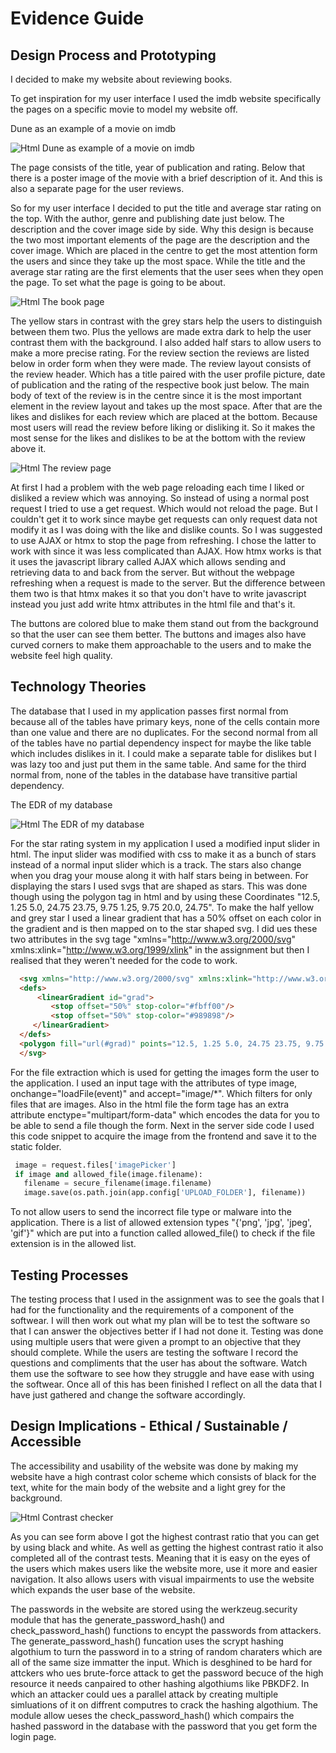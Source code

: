 # Evidence Guide

## Design Process and Prototyping
I decided to make my website about reviewing books.

To get inspiration for my user interface I used the imdb website specifically the pages on a specific movie to model my website off.

Dune as an example of a movie on imdb

![Html Dune as example of a movie on imdb](https://github.com/Random-Devil-with-internet/Year-12-3-Assignment/blob/main/Dune.png)

The page consists of the title, year of publication and rating. Below that there is a poster image of the movie with a brief description of it. And this is also a separate page for the user reviews.

So for my user interface I decided to put the title and average star rating on the top. With the author, genre and publishing date just below. The description and the cover image side by side. Why this design is because the two most important elements of the page are the description and the cover image. Which are placed in the centre to get the most attention form the users and since they take up the most space. While the title and the average star rating are the first elements that the user sees when they open the page. To set what the page is going to be about.

![Html The book page](https://github.com/Random-Devil-with-internet/Year-12-3-Assignment/blob/main/Book%20page.png)

The yellow stars in contrast with the grey stars help the users to distinguish between them two. Plus the yellows are made extra dark to help the user contrast them with the background. I also added half stars to allow users to make a more precise rating. For the review section the reviews are listed below in order form when they were made. The review layout consists of the review header. Which has a title paired with the user profile picture, date of publication and the rating of the respective book just below. The main body of text of the review is in the centre since it is the most important element in the review layout and takes up the most space. After that are the likes and dislikes for each review which are placed at the bottom. Because most users will read the review before liking or disliking it. So it makes the most sense for the likes and dislikes to be at the bottom with the review above it. 

![Html The review page](https://github.com/Random-Devil-with-internet/Year-12-3-Assignment/blob/main/Review%20page.png)

At first I had a problem with the web page reloading each time I liked or disliked a review which was annoying. So instead of using a normal post request I tried to use a get request. Which would not reload the page. But I couldn't get it to work since maybe get requests can only request data not modify it as I was doing with the like and dislike counts. So I was suggested to use AJAX or htmx to stop the page from refreshing. I chose the latter to work with since it was less complicated than AJAX. How htmx works is that it uses the javascript library called AJAX which allows sending and retrieving data to and back from the server. But without the webpage refreshing when a request is made to the server. But the difference between them two is that htmx makes it so that you don't have to write javascript instead you just add write htmx attributes in the html file and that's it.

The buttons are colored blue to make them stand out from the background so that the user can see them better. The buttons and images also have curved corners to make them approachable to the users and to make the website feel high quality.

## Technology Theories

The database that I used in my application passes first normal from because all of the tables have primary keys, none of the cells contain more than one value and there are no duplicates. For the second normal from all of the tables have no partial dependency inspect for maybe the like table which includes dislikes in it. I could make a separate table for dislikes but I was lazy too and just put them in the same table. And same for the third normal from, none of the tables in the database have transitive partial dependency.
 
The EDR of my database

![Html The EDR of my database](https://github.com/Random-Devil-with-internet/Year-12-3-Assignment/blob/main/EDR.png)

For the star rating system in my application I used a modified input slider in html. The input slider was modified with css to make it as a bunch of stars instead of a normal input slider which is a track. The stars also change when you drag your mouse along it with half stars being in between. For displaying the stars I used svgs that are shaped as stars. This was done though using the polygon tag in html and by using these Coordinates "12.5, 1.25 5.0, 24.75 23.75, 9.75 1.25, 9.75 20.0, 24.75". To make the half yellow and grey star I used a linear gradient that has a 50% offset on each color in the gradient and is then mapped on to the star shaped svg. I did ues these two attributes in the svg tage "xmlns="http://www.w3.org/2000/svg" xmlns:xlink="http://www.w3.org/1999/xlink" in the assignment but then I realised that they weren't needed for the code to work.

```html
  <svg xmlns="http://www.w3.org/2000/svg" xmlns:xlink="http://www.w3.org/1999/xlink" width="23" height="25">
  <defs>
      <linearGradient id="grad">
         <stop offset="50%" stop-color="#fbff00"/>
         <stop offset="50%" stop-color="#989898"/>
     </linearGradient>
  </defs>
  <polygon fill="url(#grad)" points="12.5, 1.25 5.0, 24.75 23.75, 9.75 1.25, 9.75 20.0, 24.75"/>
  </svg>
```

For the file extraction which is used for getting the images form the user to the application. I used an input tage with the attributes of type image, onchange="loadFile(event)" and accept="image/*". Which filters for only files that are images. Also in the html file the form tage has an extra attribute enctype="multipart/form-data" which encodes the data for you to be able to send a file though the form. Next in the server side code I used this code snippet to acquire the image from the frontend and save it to the static folder.

```python
 image = request.files['imagePicker']
 if image and allowed_file(image.filename):
   filename = secure_filename(image.filename)
   image.save(os.path.join(app.config['UPLOAD_FOLDER'], filename))
```
To not allow users to send the incorrect file type or malware into the application. There is a list of allowed extension types "{'png', 'jpg', 'jpeg', 'gif'}" which are put into a function called allowed_file() to check if the file extension is in the allowed list.

## Testing Processes

The testing process that I used in the assignment was to see the goals that I had for the functionality and the requirements of a component of the softwear. I will then work out what my plan will be to test the software so that I can answer the objectives better if I had not done it. Testing was done using multiple users that were given a prompt to an objective that they should complete. While the users are testing the software I record the questions and compliments that the user has about the software. Watch them use the software to see how they struggle and have ease with using the softwear. Once all of this has been finished I reflect on all the data that I have just gathered and change the software accordingly.

## Design Implications - Ethical / Sustainable / Accessible

The accessibility and usability of the website was done by making my website have a high contrast color scheme which consists of black for the text, white for the main body of the website and a light grey for the background.

![Html Contrast checker](https://github.com/Random-Devil-with-internet/Year-12-3-Assignment/blob/main/Contrast%20checker.png)

As you can see form above I got the highest contrast ratio that you can get by using black and white. As well as getting the highest contrast ratio it also completed all of the contrast tests. Meaning that it is easy on the eyes of the users which makes users like the website more, use it more and easier navigation. It also allows users with visual impairments to use the website which expands the user base of the website. 

The passwords in the website are stored using the werkzeug.security module that has the generate_password_hash() and check_password_hash() functions to encypt the passwords from attackers. The generate_password_hash() funcation uses the scrypt hashing algothium to turn the password in to a string of random charaters which are all of the same size immatter the input. Which is desghined to be hard for attckers who ues brute-force attack to get the password becuce of the high resource it needs canpaired to other hashing algothiums like PBKDF2. In which an attacker could ues a parallel attack by creating multiple simluations of it on diffrent computres to crack the hashing algothium. The module allow ueses the check_password_hash() which compairs the hashed password in the database with the password that you get form the login page.
